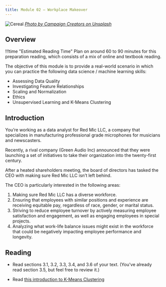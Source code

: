 ```yaml
---
title: Module 02 — Workplace Makeover
---
```


![Cereal]({{URLROOT}}/shared/img/meeting.jpg)
*[Photo by Campaign Creators on Unsplash](https://unsplash.com/photos/gMsnXqILjp4)*

## Overview

!!!time "Estimated Reading Time"
	Plan on around 60 to 90 minutes for this preparation reading, which consists of a mix of online and textbook reading.

The objective of this module is to provide a real-world scenario in which you can practice the following data science / machine learning skills:

* Assessing Data Quality
* Investigating Feature Relationships
* Scaling and Normalization
* Ethics
* Unsupervised Learning and K-Means Clustering

## Introduction

You’re working as a data analyst for Red Mic LLC, a company that specializes in manufacturing professional grade microphones for musicians and newscasters.

Recently, a rival company (Green Audio Inc) announced that they were launching a set of initiatives to take their organization into the twenty-first century.

After a heated shareholders meeting, the board of directors has tasked the CEO with making sure Red Mic LLC isn’t left behind.

The CEO is particularly interested in the following areas:

1.	Making sure Red Mic LLC has a diverse workforce.
2.	Ensuring that employees with similar positions and experience are receiving equitable pay, regardless of race, gender, or marital status.
3.	Striving to reduce employee turnover by actively measuring employee satisfaction and engagement, as well as engaging employees in special projects.
4.	Analyzing what work-life balance issues might exist in the workforce that could be negatively impacting employee performance and longevity.

## Reading

* Read sections 3.1, 3.2, 3.3, 3.4, and 3.6 of your text. (You've already read section 3.5, but feel free to review it.)

* Read [this introduction to K-Means Clustering](https://towardsdatascience.com/understanding-k-means-clustering-in-machine-learning-6a6e67336aa1)